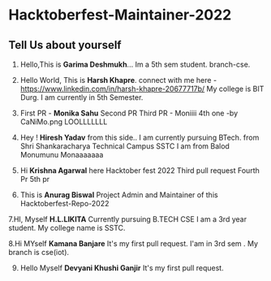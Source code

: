 # Hacktoberfest-Maintainer-2022
## Tell Us about yourself 
1. Hello,This is **Garima Deshmukh**...
Im a 5th sem student.
branch-cse.

2. Hello World, This is **Harsh Khapre**. 
connect with me here - https://www.linkedin.com/in/harsh-khapre-20677717b/
My college is BIT Durg.
I am currently in 5th Semester.

3. First PR - **Monika Sahu**
Second PR
Third PR - Moniiii
4th one -by CaNiMo.png LOOLLLLLLL

4. Hey ! **Hiresh Yadav** from this side..
I am currently pursuing BTech.
from Shri Shankaracharya Technical Campus
SSTC
I am from Balod
Monumunu 
Monaaaaaaa

5. Hi **Krishna Agarwal** here
Hacktober fest 2022
Third pull request
Fourth Pr
5th pr

6. This is **Anurag Biswal**
Project Admin and Maintainer of this Hacktoberfest-Repo-2022

7.HI, Myself **H.L.LIKITA**
Currently pursuing B.TECH CSE 
I am a 3rd year student.
My college name is SSTC.

8.Hi MYself **Kamana Banjare**
  It's my first pull request.
  I'am in 3rd sem .
  My branch is cse(iot).
  
9. Hello Myself **Devyani Khushi Ganjir**
It's my first pull request.
 
